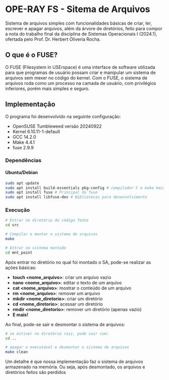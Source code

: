 # OPE-RAY FS - Sitema de Arquivos

Sistema de arquivos simples com funcionalidades básicas de criar, ler, escrever e apagar arquivos, além da árvore de diretórios, feito para compor a nota do trabalho final da disciplina de Sistemas Operacionais I (2024.1), ofertada pelo Prof. Dr. Herbert Oliveria Rocha.

## O que é o FUSE?

O FUSE (Filesystem in USErspace) é uma interface de software utilizada para que programas de usuário possam criar e manipular um sistema de arquivos sem mexer no código do kernel. Com o FUSE, o sistema de arquivos roda como um processo na camada de usuário, com privilégios inferiores, porém mais simples e seguro.

## Implementação

O programa foi desenvolvido na seguinte configuração:
- OpenSUSE Tumbleweed versão 20240922
- Kernel 6.10.11-1-default
- GCC 14.2.0
- Make 4.4.1
- fuse 2.9.9

### Dependências

#### Ubuntu/Debian
```bash
sudo apt update
sudo apt install build-essentials pkg-config # compilador C e make mais pacotes de configuraçõese de links e bibliotecas
sudo apt install fuse # Principal do fuse
sudo apt install libfuse-dev # Bibliotecas para desenvolvimento
```

### Execução
```bash
# Entrar no diretório do código fonte
cd src

# Compilar e montar o sistema de arquivos
make

# Entrar no sistema montado
cd mnt_point
```

Após entrar no diretório no qual foi montado o SA, pode-se realizar as ações básicas:
- **touch <nome_arquivo>**: criar um arquivo vazio
- **nano <nome_arquivo>**: editar o texto de um arquivo
- **cat <nome_arquivo>**: mostrar o conteúdo de um arquivo
- **rm <nome_arquivo>**: remover um arquivo
- **mkdir <nome_diretorio>**: criar um diretório
- **cd <nome_diretorio>**: acessar um diretório
- **rmdir <nome_diretorio>**: remover um diretório (apenas vazio)
- **E mais!**

Ao final, pode-se sair e desmontar o sistema de arquivos:
```bash
# se estiver no diretório raiz, pode sair com:
cd .. 

# apagar o executável e desmontar o sistema de arquivos
make clean
```

Um detalhe é que nossa implementação faz o sistema de arquivos armazenado na memória. Ou seja, após desmontado, os arquivos e diretórios feitos são perdidos
